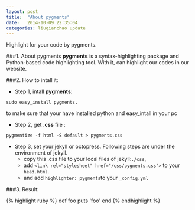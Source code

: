 ```yaml
---
layout: post
title:  "About pygments"
date:   2014-10-09 22:35:04
categories: liuqianchao update
---
```


Highlight for your code by pygments.

###1. About pygments
**pygments** is a syntax-highlighting package and Python-based code highlighting tool. With it, can highlight our codes in our website.

###2. How to intall it:

- Step 1, intall **pygments**:   

```
sudo easy_install pygments.
```   
to make sure that your have installed python and easy_intall in your pc   
 
- Step 2, get **.css** file :   

```
pygmentize -f html -S default > pygments.css
```

- Step 3, set your jekyll or octopress. Following steps are under the environment of jekyll.   
  - copy this .css file to your local files of jekyll:`./css`,   
  - add `<link rel="stylesheet" href="/css/pygments.css">` to your `head.html`.   
  - and add `highlighter: pygments`to your `_config.yml`   

  
###3. Result:   


{% highlight ruby %}
def foo
  puts 'foo'
end
{% endhighlight %}
